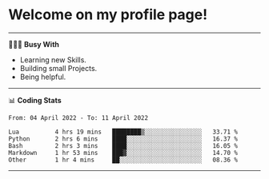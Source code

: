 # Welcome on my profile page!
<!-- print(("dralla"[::-1]+"s").capitalize()) -->

---
👨🏻‍💻 **Busy With**
* Learning new Skills.
* Building small Projects.
* Being helpful.

---
📊 **Coding Stats**
<!--START_SECTION:waka-->

```text
From: 04 April 2022 - To: 11 April 2022

Lua          4 hrs 19 mins   ████████▒░░░░░░░░░░░░░░░░   33.71 %
Python       2 hrs 6 mins    ████░░░░░░░░░░░░░░░░░░░░░   16.37 %
Bash         2 hrs 3 mins    ████░░░░░░░░░░░░░░░░░░░░░   16.05 %
Markdown     1 hr 53 mins    ███▓░░░░░░░░░░░░░░░░░░░░░   14.70 %
Other        1 hr 4 mins     ██░░░░░░░░░░░░░░░░░░░░░░░   08.36 %
```

<!--END_SECTION:waka-->
---

